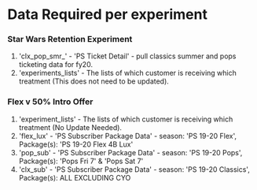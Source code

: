# Data Required per experiment

### Star Wars Retention Experiment

1. 'clx_pop_smr_<date>' - 'PS Ticket Detail' - pull classics summer and pops ticketing data for fy20.
2. 'experiments_lists' - The lists of which customer is receiving which treatment (This does not need to be updated).

### Flex v 50% Intro Offer

1. 'experiment_lists' - The lists of which customer is receiving which treatment (No Update Needed).
2. 'flex_lux' - 'PS Subscriber Package Data' - season: 'PS 19-20 Flex', Package(s): 'PS 19-20 Flex 4B Lux'
3. 'pop_sub' - 'PS Subscriber Package Data' - season: 'PS 19-20 Pops', Package(s): 'Pops Fri 7' & 'Pops Sat 7'
4. 'clx_sub' - 'PS Subscriber Package Data' - season: 'PS 19-20 Classics', Package(s): ALL EXCLUDING CYO
